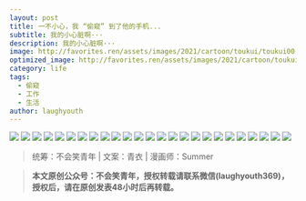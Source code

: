 ```yaml
---
layout: post
title: 一不小心，我 “偷窥” 到了他的手机...
subtitle: 我的小心脏啊···
description: 我的小心脏啊···
image: http://favorites.ren/assets/images/2021/cartoon/toukui/toukui00.jpg
optimized_image: http://favorites.ren/assets/images/2021/cartoon/toukui/toukui00.jpg
category: life
tags:
  - 偷窥
  - 工作
  - 生活
author: laughyouth
---
```


![](http://favorites.ren/assets/images/2021/cartoon/toukui/toukui01.jpg)
![](http://favorites.ren/assets/images/2021/cartoon/toukui/toukui02.jpg)
![](http://favorites.ren/assets/images/2021/cartoon/toukui/toukui03.jpg)
![](http://favorites.ren/assets/images/2021/cartoon/toukui/toukui04.jpg)
![](http://favorites.ren/assets/images/2021/cartoon/toukui/toukui05.jpg)
![](http://favorites.ren/assets/images/2021/cartoon/toukui/toukui06.jpg)
![](http://favorites.ren/assets/images/2021/cartoon/toukui/toukui07.jpg)
![](http://favorites.ren/assets/images/2021/cartoon/toukui/toukui08.jpg)
![](http://favorites.ren/assets/images/2021/cartoon/toukui/toukui09.jpg)
![](http://favorites.ren/assets/images/2021/cartoon/toukui/toukui10.jpg)
![](http://favorites.ren/assets/images/2021/cartoon/toukui/toukui11.jpg)
![](http://favorites.ren/assets/images/2021/cartoon/toukui/toukui12.jpg)
![](http://favorites.ren/assets/images/2021/cartoon/toukui/toukui13.jpg)
![](http://favorites.ren/assets/images/2021/cartoon/toukui/toukui14.jpg)
![](http://favorites.ren/assets/images/2021/cartoon/toukui/toukui15.jpg)
![](http://favorites.ren/assets/images/2021/cartoon/toukui/toukui16.jpg)
![](http://favorites.ren/assets/images/2021/cartoon/toukui/toukui17.jpg)
![](http://favorites.ren/assets/images/2021/cartoon/toukui/toukui18.jpg)
![](http://favorites.ren/assets/images/2021/cartoon/toukui/toukui19.jpg)
![](http://favorites.ren/assets/images/2021/cartoon/toukui/toukui20.jpg)
![](http://favorites.ren/assets/images/2021/cartoon/toukui/toukui21.jpg)
![](http://favorites.ren/assets/images/2021/cartoon/toukui/toukui22.jpg)
![](http://favorites.ren/assets/images/2021/cartoon/toukui/toukui23.jpg)
![](http://favorites.ren/assets/images/2021/cartoon/toukui/toukui24.jpg)
![](http://favorites.ren/assets/images/2021/cartoon/toukui/toukui25.jpg)

>统筹：不会笑青年 | 文案：青衣 | 漫画师：Summer

>**本文原创公众号：不会笑青年，授权转载请联系微信(laughyouth369)，授权后，请在原创发表48小时后再转载。**


